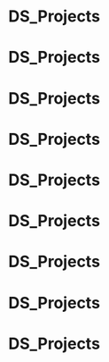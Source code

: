 # DS_Projects
# DS_Projects
# DS_Projects
# DS_Projects
# DS_Projects
# DS_Projects
# DS_Projects
# DS_Projects
# DS_Projects
